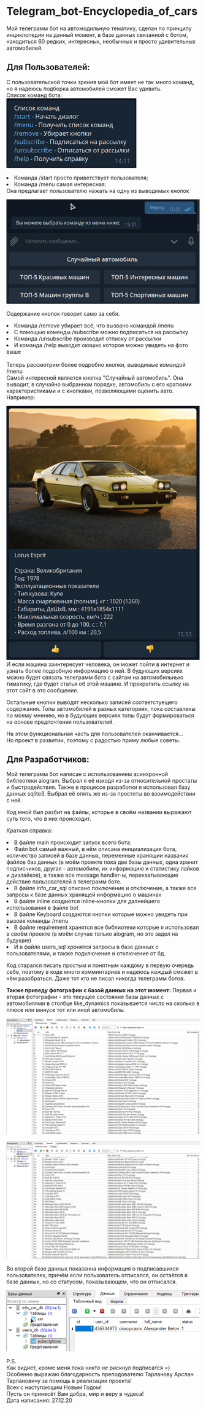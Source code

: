 # Telegram_bot-Encyclopedia_of_cars
Мой телеграмм бот на автомодильную тематику, сделан по принципу 
инциклопедии на данный момент, в базе данных связанной с ботом,
находиться 60 редких, интересных, необычных и просто удивительных
автомобилей.
## Для Пользователей:
С пользовательской точки зрения мой бот имеет не так много команд,
но я надеюсь подборка автомобилей сможет Вас удивить.<br>
Список команд бота: <br>
![Screenshot](Screenshot\Help.png) <br>
<li>Команда /start просто приветствует пользователя;
<li>Команда /menu самая интересная:<br>
Она предлагает пользователю нажать на одну из выводимых кнопок<br>

![Screenshot](Screenshot\Menu.png) <br>

Содержание кнопок говорит само за себя.<br>
<li>Команда /remove убирает всё, что вызвано командой /menu<br>
<li>С помощью коменды /subscribe можно подписаться на рассылку<br>
<li>Команда /unsubscribe производит отписку от рассылки<br>
<li>И команда /help выводит окошко которое можно увидеть на фото выше<br>
<br>
Теперь рассмотрим более подробно кнопки, выводимые командой /menu <br>
Самой интересной является кнопка "Случайный автомобиль". Она выводит, 
в случайно выбранном порядке, автомобиль с его краткими характеристиками
и с кнопками, позволяющими оценить авто.<br>
Например:<br>
 
 ![Screenshot](Screenshot\Avto.png) <br>
 И если машина заинтересует человека, он может пойти в интернет и узнать 
 более подробную информацию о ней. В будующих версиях можно будет связать
 телеграмм бота с сайтам на автомобильныю тиматику, где будет статья об этой
 машине. И прекрепить ссылку на этот сайт в это сообщение.<br>
 
 Остальные кнопки выводят несколько записей соответстуещего содержания.
 Топы автомобилей в разных категориях, пока составлены по моему мнению,
 но в будующих версиях топы будут формироваться на основе предпочтения 
 пользователей.<br>
 
 На этом функциональная часть для пользователей оканчивается...<br>
 Но проект в развитии, поэтому с радостью приму любые советы.<br>
 
 ## Для Разработчиков:
 Мой телеграмм бот написан с использованием асинхронной библеотеки aiogram.
 Выбрал я её изходя из-за относительной простаты и быстродействия. Также в 
 процессе разработки я использовал базу данных sqlite3. Выбрал её опять же
 из-за простоты во взоимодействии с ней.<br>
 
 Код мной был разбит на файлы, которые в своём названии выражают суть того,
 что в них происходит.<br>
 
 Краткая справка:
 <li> В файле main происходит запуск всего бота.
 <li> Файл bot самый важный, в нём описана инициализация бота, количество
 записей в базе данных, переменные хранящии названия файлов баз данных 
 (в моём проекте пока две базы данных, одна хранит подписчиков, другая - автомобили, 
 их информацию и статистику лайков и дизлайков), а также все message handler-ы,
 перехватывающие действие пользователей в телеграмм боте.
 <li> В файле info_car_sql описано поключение и отключение, а также все запросы
 к базе данных хранящей информацию о машинах
 <li> В файле inline создаются inline-кнопки для далнейшего использования в файле bot 
 <li> В файле Keyboard создаются кнопки которые можно увидеть при вызове команды /menu 
 <li> В файле requirement хранятся все библиотеки которые я использовал в своём проекте 
 (в моём случае только aiogram, но это задел на будущие)
 <li> И в файле users_sql хронятся запросы в базе данных с пользователями, и также подключение
 и отключение от бд.<br>
 
 Код старался писать простым и понятным каждому в первую очередь себе,
 поэтому в коде много комминтариев и надеюсь каждый сможет в нём разобраться.
 Даже тот кто не писал никогда телеграмм ботов.
 
 __Также приведу фотографии с базой данных на этот момент:__
 Первая и вторая фотографии - это текущее состояние базы данных с автомобилями
 в столбце like_dynamics показывается число на сколько в плюсе или минусе
 тот или иной автомобиль:<br>
 
 ![Screenshot](Screenshot\DB_car_1.png) <br>
 
 ![Screenshot](Screenshot\DB_car_2.png) <br>
 
  Во второй базе данных показанна информация о подписавшихся пользователех,
  причём если пользователь отписался, он остаётся в базе данных, но со статусом,
  показывающем, что он отписался.<br>
  
  ![Screenshot](Screenshot\Users_BD.png) <br>
  
  P.S.<br>
  Как видиет, кроме меня пока никто не рискнул подписатся =)<br>
  Особенно выражаю благодарность преподователю Тарланову Арслан Тарлановичу
  за помощь в реализации проекта!<br>
  Всех с наступающим Новым Годом!<br>
  Пусть он принесёт Вам добра, мир и веру в чудеса!<br>
  Дата написания: 27.12.20<br>